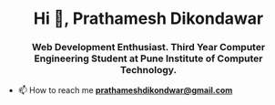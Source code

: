 

<h1 align="center">Hi 👋, Prathamesh Dikondawar</h1>
<h3 align="center">Web Development Enthusiast. Third Year Computer Engineering Student at Pune Institute of Computer Technology.</h3>

- 📫 How to reach me **prathameshdikondwar@gmail.com**


<!--- <p align="left"> <img src="https://komarev.com/ghpvc/?username=prathamesh47&label=Profile%20views&color=0e75b6&style=flat" alt="prathamesh47" /> </p> -->
<!--
**Prathamesh47/Prathamesh47** is a ✨ _special_ ✨ repository because its `README.md` (this file) appears on your GitHub profile.

Here are some ideas to get you started:

- 🔭 I’m currently working on ...
- 🌱 I’m currently learning ...
- 👯 I’m looking to collaborate on ...
- 🤔 I’m looking for help with ...
- 💬 Ask me about ...
- 📫 How to reach me: ...
- 😄 Pronouns: ...
- ⚡ Fun fact: ...
-->

